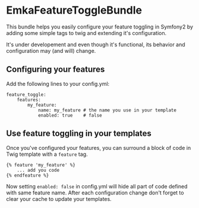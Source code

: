 EmkaFeatureToggleBundle
=======================

This bundle helps you easily configure your feature toggling in Symfony2
by adding some simple tags to twig and extending it's configuration.

It's under developement and even though it's functional, its behavior and configuration may (and will) change. 

Configuring your features
-------------------------

Add the following lines to your config.yml:

```
feature_toggle:
	features:
		my_feature:
			name: my_feature # the name you use in your template
			enabled: true    # false
```

Use feature toggling in your templates
-------------------------------------

Once you've configured your features, you can surround a block of code in Twig template with a `feature` tag.

```
{% feature 'my_feature' %}
    ... add you code
{% endfeature %}
```

Now setting `enabled: false` in config.yml will hide all part of code defined with same feature name.
After each configuration change don't forget to clear your cache to update your templates.
